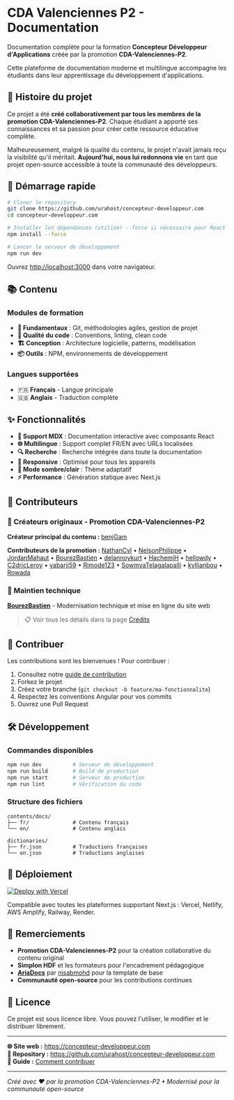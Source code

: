 # CDA Valenciennes P2 - Documentation

Documentation complète pour la formation **Concepteur Développeur d'Applications** créée par la promotion **CDA-Valenciennes-P2**.

Cette plateforme de documentation moderne et multilingue accompagne les étudiants dans leur apprentissage du développement d'applications.

## 🌟 Histoire du projet

Ce projet a été **créé collaborativement par tous les membres de la promotion CDA-Valenciennes-P2**. Chaque étudiant a apporté ses connaissances et sa passion pour créer cette ressource éducative complète.

Malheureusement, malgré la qualité du contenu, le projet n'avait jamais reçu la visibilité qu'il méritait. **Aujourd'hui, nous lui redonnons vie** en tant que projet open-source accessible à toute la communauté des développeurs.

## 🚀 Démarrage rapide

```bash
# Cloner le repository
git clone https://github.com/urahost/concepteur-developpeur.com
cd concepteur-developpeur.com

# Installer les dépendances (utiliser --force si nécessaire pour React 19)
npm install --force

# Lancer le serveur de développement
npm run dev
```

Ouvrez [http://localhost:3000](http://localhost:3000) dans votre navigateur.

## 📚 Contenu

### Modules de formation
- **🔧 Fundamentaux** : Git, méthodologies agiles, gestion de projet
- **📝 Qualité du code** : Conventions, linting, clean code
- **🏗️ Conception** : Architecture logicielle, patterns, modélisation
- **📦 Outils** : NPM, environnements de développement

### Langues supportées
- 🇫🇷 **Français** - Langue principale
- 🇬🇧 **Anglais** - Traduction complète

## ✨ Fonctionnalités

- **📝 Support MDX** : Documentation interactive avec composants React
- **🌐 Multilingue** : Support complet FR/EN avec URLs localisées
- **🔍 Recherche** : Recherche intégrée dans toute la documentation
- **📱 Responsive** : Optimisé pour tous les appareils
- **🎨 Mode sombre/clair** : Thème adaptatif
- **⚡ Performance** : Génération statique avec Next.js

## 👥 Contributeurs

### 🌟 Créateurs originaux - Promotion CDA-Valenciennes-P2

**Créateur principal du contenu :** [benjGam](https://github.com/benjGam)

**Contributeurs de la promotion :**
[NathanCvl](https://github.com/NathanCvl) • [NelsonPhilippe](https://github.com/NelsonPhilippe) • [JordanMahaut](https://github.com/JordanMahaut) • [BourezBastien](https://github.com/BourezBastien) • [delannoykurt](https://github.com/delannoykurt) • [HachemiH](https://github.com/HachemiH) • [hellowdy](https://github.com/hellowdy) • [C2dricLeroy](https://github.com/C2dricLeroy) • [yabarji59](https://github.com/yabarji59) • [Rimode123](https://github.com/Rimode123) • [SowmyaTelagalapalli](https://github.com/SowmyaTelagalapalli) • [kyllianbou](https://github.com/kyllianbou) • [Rowada](https://github.com/Rowada)

### 🔧 Maintien technique

**[BourezBastien](https://github.com/BourezBastien)** - Modernisation technique et mise en ligne du site web

> 📋 Voir tous les détails dans la page [Crédits](https://concepteur-developpeur.com/credits)

## 🤝 Contribuer

Les contributions sont les bienvenues ! Pour contribuer :

1. Consultez notre [guide de contribution](https://concepteur-developpeur.com/contributing)
2. Forkez le projet
3. Créez votre branche (`git checkout -b feature/ma-fonctionnalite`)
4. Respectez les conventions Angular pour vos commits
5. Ouvrez une Pull Request

## 🛠️ Développement

### Commandes disponibles

```bash
npm run dev          # Serveur de développement
npm run build        # Build de production
npm run start        # Serveur de production
npm run lint         # Vérification du code
```

### Structure des fichiers

```
contents/docs/
├── fr/              # Contenu français
└── en/              # Contenu anglais

dictionaries/
├── fr.json          # Traductions françaises
└── en.json          # Traductions anglaises
```

## 🚀 Déploiement

[![Deploy with Vercel](https://vercel.com/button)](https://vercel.com/new/clone?repository-url=https://github.com/urahost/concepteur-developpeur.com)

Compatible avec toutes les plateformes supportant Next.js : Vercel, Netlify, AWS Amplify, Railway, Render.

## 🙏 Remerciements

- **Promotion CDA-Valenciennes-P2** pour la création collaborative du contenu original
- **Simplon HDF** et les formateurs pour l'encadrement pédagogique
- **[AriaDocs](https://github.com/nisabmohd/Aria-Docs)** par [nisabmohd](https://github.com/nisabmohd) pour la template de base
- **Communauté open-source** pour les contributions continues

## 📄 Licence

Ce projet est sous licence libre. Vous pouvez l'utiliser, le modifier et le distribuer librement.

---

**🌐 Site web :** https://concepteur-developpeur.com  
**📂 Repository :** https://github.com/urahost/concepteur-developpeur.com  
**📖 Guide :** [Comment contribuer](https://concepteur-developpeur.com/contributing)

---

*Créé avec ❤️ par la promotion CDA-Valenciennes-P2 • Modernisé pour la communauté open-source*